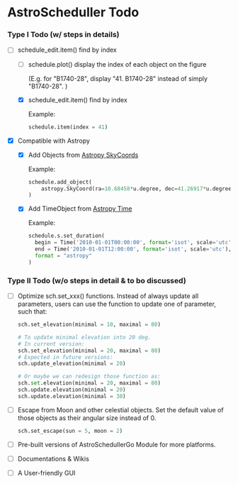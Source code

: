 # AstroScheduller Todo

### Type I Todo (w/ steps in details)

 - [ ] schedule_edit.item() find by index

      - [ ] schedule.plot() display the index of each object on the figure

           (E.g. for "B1740-28", display "41. B1740-28" instead of simply "B1740-28". )

      - [x] schedule_edit.item() find by index

           Example:

           ```python
           schedule.item(index = 41)
           ```

 - [x] Compatible with Astropy

      - [x] Add Objects from [Astropy SkyCoords](https://docs.astropy.org/en/stable/coordinates/index.html)
        
        Example: 
        
        ```python
        schedule.add_object(
        	astropy.SkyCoord(ra=10.68458*u.degree, dec=41.26917*u.degree)
        )
        ```
        
      - [x] Add TimeObject from [Astropy Time](https://docs.astropy.org/en/stable/time/index.html)

        Example:

        ```python
        schedule.s.set_duration(
          begin = Time('2010-01-01T00:00:00', format='isot', scale='utc'), 
          end = Time('2010-01-01T12:00:00', format='isot', scale='utc'), 
          format = "astropy"
        )
        ```



### Type II Todo (w/o steps in detail & to bo discussed)

 - [ ] Optimize sch.set_xxx() functions. Instead of always update all parameters, users can use the function to update one of parameter, such that: 

   ```python
   sch.set_elevation(minimal = 10, maximal = 80)
   
   # To update minimal elevation into 20 deg. 
   # In current version: 
   sch.set_elevation(minimal = 20, maximal = 80)
   # Expected in future versions:
   sch.update_elevation(minimal = 20)
   
   # Or maybe we can redesign those function as: 
   sch.set.elevation(minimal = 20, maximal = 80)
   sch.update.elevation(minimal = 20)
   sch.update.elevation(minimal = 30)
   ```

 - [ ] Escape from Moon and other celestial objects. Set the default value of those objects as their angular size instead of 0. 

   ```python
   sch.set_escape(sun = 5, moon = 2)
   ```

   

 - [ ] Pre-built versions of AstroSchedullerGo Module for more platforms. 

 - [ ] Documentations & Wikis

 - [ ] A User-friendly GUI
